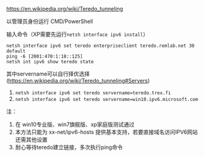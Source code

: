 https://en.wikipedia.org/wiki/Teredo_tunneling

以管理员身份运行 CMD/PowerShell

输入命令（XP需要先运行`netsh interface ipv6 install`）
```
netsh interface ipv6 set teredo enterpriseclient teredo.remlab.net 30 default
ping -6 [2001:470:1:18::125]
netsh int ipv6 show teredo state 
```

其中servername可以自行择优选择(https://en.wikipedia.org/wiki/Teredo_tunneling#Servers)
1. `netsh interface ipv6 set teredo servername=teredo.trex.fi`
1. `netsh interface ipv6 set teredo servername=win10.ipv6.microsoft.com`


注：
1. 在 win10专业版、win7旗舰版、xp家庭版测试通过
2. 本方法只能为 xx-net/ipv6-hosts 提供基本支持，若要直接域名访问IPV6网站还需其他设置
3. 耐心等待teredo建立链接，多次执行ping命令
